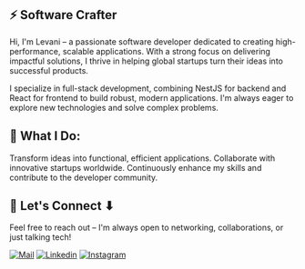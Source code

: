 ## ⚡ Software Crafter
Hi, I'm Levani – a passionate software developer dedicated to creating high-performance, scalable applications. With a strong focus on delivering impactful solutions, I thrive in helping global startups turn their ideas into successful products.

I specialize in full-stack development, combining NestJS for backend and React for frontend to build robust, modern applications. I'm always eager to explore new technologies and solve complex problems.

## 🚀 What I Do:
Transform ideas into functional, efficient applications.
Collaborate with innovative startups worldwide.
Continuously enhance my skills and contribute to the developer community.

## 🔗 Let's Connect ⬇
Feel free to reach out – I'm always open to networking, collaborations, or just talking tech!

[![Mail](https://img.shields.io/badge/-Email%20me-black?style=for-the-badge&logo=gmail)](mailto:levaniqistauri@gmail.com)
[![Linkedin](https://img.shields.io/badge/-LinkedIn-black?style=for-the-badge&logo=Linkedin)](https://www.linkedin.com/in/levani-kistauri-1961b41b5/)
[![Instagram](https://img.shields.io/badge/-Instagram-black?style=for-the-badge&logo=instagram)](https://www.instagram.com/levani_kistauri/)
 
